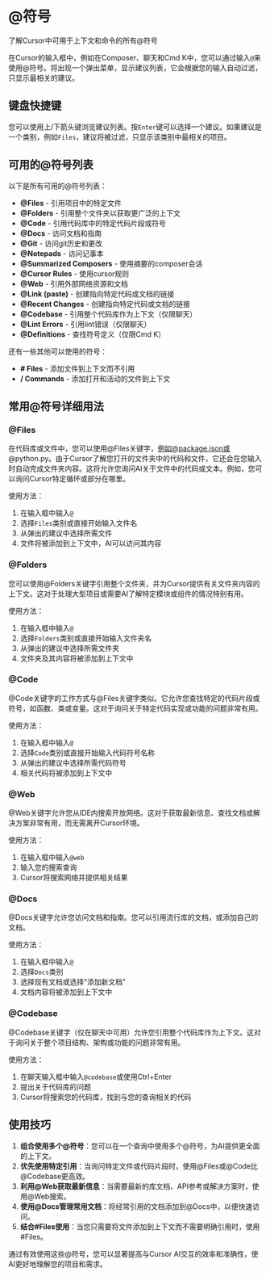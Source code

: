 # @符号

了解Cursor中可用于上下文和命令的所有@符号

在Cursor的输入框中，例如在Composer、聊天和Cmd K中，您可以通过输入`@`来使用@符号。将出现一个弹出菜单，显示建议列表，它会根据您的输入自动过滤，只显示最相关的建议。

## 键盘快捷键

您可以使用上/下箭头键浏览建议列表。按`Enter`键可以选择一个建议。如果建议是一个类别，例如`Files`，建议将被过滤，只显示该类别中最相关的项目。

## 可用的@符号列表

以下是所有可用的@符号列表：

* **@Files** - 引用项目中的特定文件
* **@Folders** - 引用整个文件夹以获取更广泛的上下文
* **@Code** - 引用代码库中的特定代码片段或符号
* **@Docs** - 访问文档和指南
* **@Git** - 访问git历史和更改
* **@Notepads** - 访问记事本
* **@Summarized Composers** - 使用摘要的composer会话
* **@Cursor Rules** - 使用cursor规则
* **@Web** - 引用外部网络资源和文档
* **@Link (paste)** - 创建指向特定代码或文档的链接
* **@Recent Changes** - 创建指向特定代码或文档的链接
* **@Codebase** - 引用整个代码库作为上下文（仅限聊天）
* **@Lint Errors** - 引用lint错误（仅限聊天）
* **@Definitions** - 查找符号定义（仅限Cmd K）

还有一些其他可以使用的符号：

* **# Files** - 添加文件到上下文而不引用
* **/ Commands** - 添加打开和活动的文件到上下文

## 常用@符号详细用法

### @Files

在代码库或文件中，您可以使用@Files关键字，例如@package.json或@python.py。由于Cursor了解您打开的文件夹中的代码和文件，它还会在您输入时自动完成文件夹内容。这将允许您询问AI关于文件中的代码或文本。例如，您可以询问Cursor特定循环或部分在哪里。

使用方法：
1. 在输入框中输入`@`
2. 选择`Files`类别或直接开始输入文件名
3. 从弹出的建议中选择所需文件
4. 文件将被添加到上下文中，AI可以访问其内容

### @Folders

您可以使用@Folders关键字引用整个文件夹，并为Cursor提供有关文件夹内容的上下文。这对于处理大型项目或需要AI了解特定模块或组件的情况特别有用。

使用方法：
1. 在输入框中输入`@`
2. 选择`Folders`类别或直接开始输入文件夹名
3. 从弹出的建议中选择所需文件夹
4. 文件夹及其内容将被添加到上下文中

### @Code

@Code关键字的工作方式与@Files关键字类似。它允许您查找特定的代码片段或符号，如函数、类或变量。这对于询问关于特定代码实现或功能的问题非常有用。

使用方法：
1. 在输入框中输入`@`
2. 选择`Code`类别或直接开始输入代码符号名称
3. 从弹出的建议中选择所需代码符号
4. 相关代码将被添加到上下文中

### @Web

@Web关键字允许您从IDE内搜索开放网络。这对于获取最新信息、查找文档或解决方案非常有用，而无需离开Cursor环境。

使用方法：
1. 在输入框中输入`@web`
2. 输入您的搜索查询
3. Cursor将搜索网络并提供相关结果

### @Docs

@Docs关键字允许您访问文档和指南。您可以引用流行库的文档，或添加自己的文档。

使用方法：
1. 在输入框中输入`@`
2. 选择`Docs`类别
3. 选择现有文档或选择"添加新文档"
4. 文档内容将被添加到上下文中

### @Codebase

@Codebase关键字（仅在聊天中可用）允许您引用整个代码库作为上下文。这对于询问关于整个项目结构、架构或功能的问题非常有用。

使用方法：
1. 在聊天输入框中输入`@codebase`或使用Ctrl+Enter
2. 提出关于代码库的问题
3. Cursor将搜索您的代码库，找到与您的查询相关的代码

## 使用技巧

1. **组合使用多个@符号**：您可以在一个查询中使用多个@符号，为AI提供更全面的上下文。
2. **优先使用特定引用**：当询问特定文件或代码片段时，使用@Files或@Code比@Codebase更高效。
3. **利用@Web获取最新信息**：当需要最新的库文档、API参考或解决方案时，使用@Web搜索。
4. **使用@Docs管理常用文档**：将经常引用的文档添加到@Docs中，以便快速访问。
5. **结合#Files使用**：当您只需要将文件添加到上下文而不需要明确引用时，使用#Files。

通过有效使用这些@符号，您可以显著提高与Cursor AI交互的效率和准确性，使AI更好地理解您的项目和需求。 